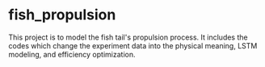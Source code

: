 # fish_propulsion
This project is to model the fish tail's propulsion process. It includes the codes which change the experiment data into the physical meaning, LSTM modeling, and efficiency optimization.
